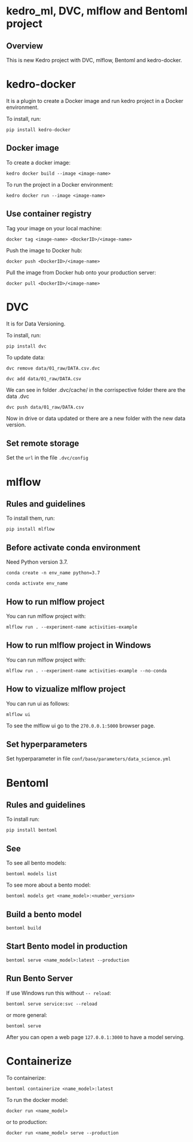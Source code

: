 # kedro_ml, DVC, mlflow and Bentoml project

## Overview

This is new Kedro project with DVC, mlflow, Bentoml and kedro-docker.

# kedro-docker

It is a plugin to create a Docker image and run kedro project in a Docker environment.

To install, run:
```
pip install kedro-docker
```

## Docker image

To create a docker image:

```
kedro docker build --image <image-name>
```

To run the project in a Docker environment:

```
kedro docker run --image <image-name>
```

## Use container registry

Tag your image on your local machine:
```
docker tag <image-name> <DockerID>/<image-name>
```

Push the image to Docker hub:
```
docker push <DockerID>/<image-name>
```

Pull the image from Docker hub onto your production server:
```
docker pull <DockerID>/<image-name>
```


# DVC

It is for Data Versioning.

To install, run: 

```
pip install dvc
```

To update data:

```
dvc remove data/01_raw/DATA.csv.dvc 
```

```
dvc add data/01_raw/DATA.csv
```

We can see in folder .dvc/cache/ in the corrispective folder there are the data .dvc

```
dvc push data/01_raw/DATA.csv
```

Now in drive or data updated or there are a new folder with the new data version.

## Set remote storage

Set the `url` in the file `.dvc/config`


# mlflow

## Rules and guidelines

To install them, run:

```
pip install mlflow
```

## Before activate conda environment

Need Python version 3.7.

```
conda create -n env_name python=3.7
```

```
conda activate env_name
```

## How to run mlflow project

You can run mlflow project with:

```
mlflow run . --experiment-name activities-example
```

## How to run mlflow project in Windows

You can run mlflow project with:

```
mlflow run . --experiment-name activities-example --no-conda
```

## How to vizualize mlflow project

You can run ui as follows:

```
mlflow ui
```

To see the mlflow ui go to the `270.0.0.1:5000` browser page.

## Set hyperparameters

Set hyperparameter in file `conf/base/parameters/data_science.yml`


# Bentoml

## Rules and guidelines

To install run:

```
pip install bentoml
```

## See

To see all bento models:

```
bentoml models list
```

To see more about a bento model:

```
bentoml models get <name_model>:<number_version>
```

## Build a bento model

```
bentoml build
```

## Start Bento model in production

```
bentoml serve <name_model>:latest --production
```

## Run Bento Server

If use Windows run this without `-- reload`:

```
bentoml serve service:svc --reload
```

or more general:

```
bentoml serve
```

After you can open a web page `127.0.0.1:3000` to have a model serving.

# Containerize

To containerize:

```
bentoml containerize <name_model>:latest
```

To run the docker model:

```
docker run <name_model>
```

or to production:

```
docker run <name_model> serve --production
```
